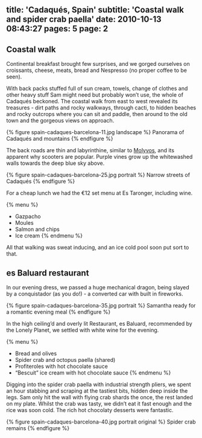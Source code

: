 title: 'Cadaqués, Spain'
subtitle: 'Coastal walk and spider crab paella'
date: 2010-10-13 08:43:27
pages: 5
page: 2
---

## Coastal walk

Continental breakfast brought few surprises, and we gorged ourselves on croissants, cheese, meats, bread and Nespresso (no proper coffee to be seen).

With back packs stuffed full of sun cream, towels, change of clothes and other heavy stuff Sam might need but probably won’t use, the whole of Cadaqués beckoned. The coastal walk from east to west revealed its treasures - dirt paths and rocky walkways, through cacti, to hidden beaches and rocky outcrops where you can sit and paddle, then around to the old town and the gorgeous views on approach.

{% figure spain-cadaques-barcelona-11.jpg landscape %}
Panorama of Cadaqués and mountains
{% endfigure %}

The back roads are thin and labyrinthine, similar to [Molyvos](/2008/09/two-weeks-in-molyvos-in-lesbos-greece/), and its apparent why scooters are popular. Purple vines grow up the whitewashed walls towards the deep blue sky above.

{% figure spain-cadaques-barcelona-25.jpg portrait %}
Narrow streets of Cadaqués
{% endfigure %}

For a cheap lunch we had the €12 set menu at Es Taronger, including wine.

{% menu %}
* Gazpacho
* Moules
* Salmon and chips
* Ice cream
{% endmenu %}

All that walking was sweat inducing, and an ice cold pool soon put sort to that.

## es Baluard restaurant

In our evening dress, we passed a huge mechanical dragon, being slayed by a conquistador (as you do!) - a converted car with built in fireworks.

{% figure spain-cadaques-barcelona-35.jpg portrait %}
Samantha ready for a romantic evening meal
{% endfigure %}

In the high ceiling’d and overly lit Restaurant, es Baluard, recommended by the Lonely Planet, we settled with white wine for the evening.

{% menu %}
* Bread and olives
* Spider crab and octopus paella (shared)
* Profiteroles with hot chocolate sauce
* “Bescuit” ice cream with hot chocolate sauce
{% endmenu %}

Digging into the spider crab paella with industrial strength pliers, we spent an hour stabbing and scraping at the tastiest bits, hidden deep inside the legs. Sam only hit the wall with flying crab shards the once, the rest landed on my plate. Whilst the crab was tasty, we didn’t eat it fast enough and the rice was soon cold. The rich hot chocolaty desserts were fantastic.

{% figure spain-cadaques-barcelona-40.jpg portrait original %}
Spider crab remains
{% endfigure %}
